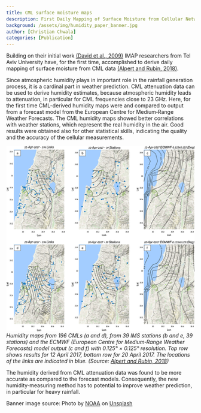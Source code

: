 ```yaml
---
title: CML surface moisture maps
description: First Daily Mapping of Surface Moisture from Cellular Network Data and Comparison with Both Observations/ECMWF Product
background: /assets/img/humidity_paper_banner.jpg
author: [Christian Chwala]
categories: [Publication]
---
```


Building on their initial work [(David et al., 2009)](https://acp.copernicus.org/articles/9/2413/2009/) IMAP researchers from Tel Aviv University have, for the first time, accomplished to derive daily mapping of surface moisture from CML data [(Alpert and Rubin, 2018)](https://agupubs.onlinelibrary.wiley.com/doi/full/10.1029/2018GL078661).

Since atmospheric humidity plays in important role in the rainfall generation process, it is a cardinal part in weather prediction. CML attenuation data can be used to derive humidity estimates, because atmospheric humidity leads to attenuation, in particular for CML frequencies close to 23 GHz. Here, for the first time CML-derived humidity maps were and compared to output from a forecast model from the European Centre for Medium‐Range Weather Forecasts. The CML humidity maps showed better correlations with weather stations, which represent the real humidity in the air. Good results were obtained also for other statistical skills, indicating the quality and the accuracy of the cellular measurements.

![cml_humidity_map](/assets/img/humidity_paper_map.jpg)
_Humidity maps from 196 CMLs (a and d), from 39 IMS stations (b and e, 39 stations) and the ECMWF (European Centre for Medium‐Range Weather Forecasts) model output (c and f) with 0.125° × 0.125° resolution. Top row shows results for 12 April 2017, bottom row for 20 April 2017. The locations of the links are indicated in blue. (Source: [Alpert and Rubin, 2018](https://agupubs.onlinelibrary.wiley.com/doi/full/10.1029/2018GL078661))_

The humidity derived from CML attenuation data was found to be more accurate as compared to the forecast models. Consequently, the new humidity‐measuring method has to potential to improve weather prediction, in particular for heavy rainfall.

Banner image source: Photo by [NOAA](https://unsplash.com/@noaa?utm_source=unsplash&utm_medium=referral&utm_content=creditCopyText) on [Unsplash](https://unsplash.com/)
  